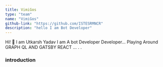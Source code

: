 ```yaml
---
title: VimiGos
type: "team"
name: "VimiGos"
github-link: "https://github.com/ISTESRMNCR"
description: "hello I am Bot Developer"
---
```


Hi! 👋 I am Utkarsh Yadav I am A bot Developer Developer... Playing Around GRAPH QL AND GATSBY REACT ... . .

### introduction
